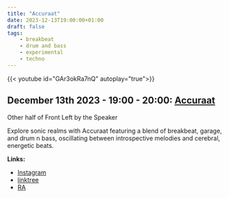 ```yaml
---
title: "Accuraat"
date: 2023-12-13T19:00:00+01:00
draft: false
tags: 
    - breakbeat
    - drum and bass
    - experimental
    - techno
---
```

<!--Placeholder offline video-->
{{< youtube id="GAr3okRa7nQ" autoplay="true">}}
## December 13th 2023 - 19:00 - 20:00: [Accuraat](https://www.instagram.com/accuraat_crisp_sandwich/)
Other half of Front Left by the Speaker

Explore sonic realms with Accuraat featuring a blend of breakbeat, garage, and drum n bass, oscillating between introspective melodies and cerebral, energetic beats.

**Links:**
- [Instagram](https://www.instagram.com/accuraat_crisp_sandwich/)
- [linktree](https://linktr.ee/crisp_sandwich)
- [RA](https://www.residentadvisor.net/dj/accuraat)
